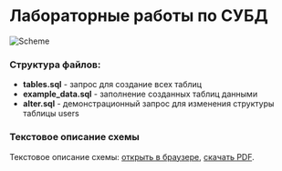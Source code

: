# Лабораторные работы по СУБД

![Scheme](https://pp.vk.me/c638916/v638916694/14b8b/wDHINReppYY.jpg)

### Структура файлов:
- **tables.sql** - запрос для создание всех таблиц
- **example_data.sql** - заполнение созданных таблиц данными
- **alter.sql** - демонстрационный запрос для изменения структуры таблицы users

### Текстовое описание схемы
Текстовое описание схемы: [открыть в браузере](https://github.com/dcr30/postgres-task/blob/master/DESCRIPTION.md), [скачать PDF](https://drive.google.com/open?id=0B0iHq8klhi0RN3I2VUIxa1hiVk0).